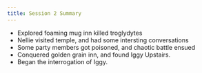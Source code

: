 ```yaml
---
title: Session 2 Summary
---
```


- Explored foaming mug inn killed troglydytes
- Nellie visited temple, and had some intersting conversations
- Some party members got poisoned, and chaotic battle ensued
- Conquered golden grain inn, and found Iggy Upstairs.
- Began the interrogation of Iggy.